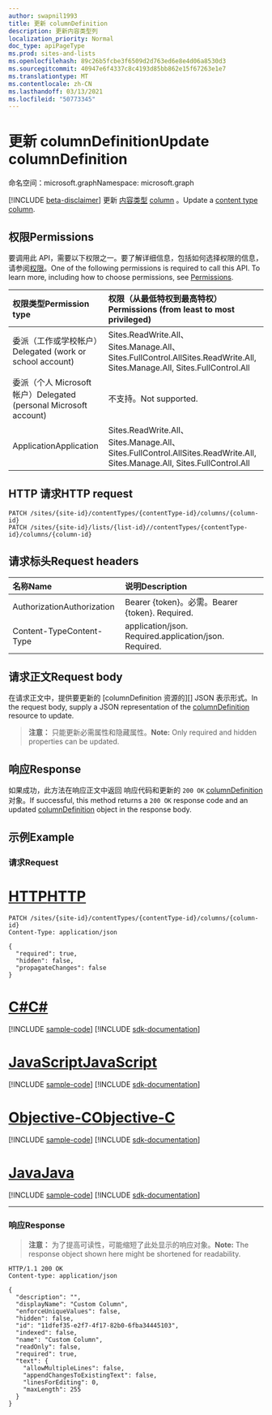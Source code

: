 ```yaml
---
author: swapnil1993
title: 更新 columnDefinition
description: 更新内容类型列
localization_priority: Normal
doc_type: apiPageType
ms.prod: sites-and-lists
ms.openlocfilehash: 89c26b5fcbe3f6509d2d763ed6e8e4d06a8530d3
ms.sourcegitcommit: 40947e6f4337c8c4193d85bb862e15f67263e1e7
ms.translationtype: MT
ms.contentlocale: zh-CN
ms.lasthandoff: 03/13/2021
ms.locfileid: "50773345"
---
```

# <a name="update-columndefinition"></a><span data-ttu-id="d3ac0-103">更新 columnDefinition</span><span class="sxs-lookup"><span data-stu-id="d3ac0-103">Update columnDefinition</span></span>
<span data-ttu-id="d3ac0-104">命名空间：microsoft.graph</span><span class="sxs-lookup"><span data-stu-id="d3ac0-104">Namespace: microsoft.graph</span></span>

[!INCLUDE [beta-disclaimer](../../includes/beta-disclaimer.md)]
<span data-ttu-id="d3ac0-105">更新 [内容类型][contentType] [column][columnDefinition] 。</span><span class="sxs-lookup"><span data-stu-id="d3ac0-105">Update a [content type][contentType] [column][columnDefinition].</span></span>
  

## <a name="permissions"></a><span data-ttu-id="d3ac0-106">权限</span><span class="sxs-lookup"><span data-stu-id="d3ac0-106">Permissions</span></span>  

<span data-ttu-id="d3ac0-p101">要调用此 API，需要以下权限之一。要了解详细信息，包括如何选择权限的信息，请参阅[权限](/graph/permissions_reference.md)。</span><span class="sxs-lookup"><span data-stu-id="d3ac0-p101">One of the following permissions is required to call this API. To learn more, including how to choose permissions, see [Permissions](/graph/permissions_reference.md).</span></span>

  

|<span data-ttu-id="d3ac0-109">权限类型</span><span class="sxs-lookup"><span data-stu-id="d3ac0-109">Permission type</span></span> | <span data-ttu-id="d3ac0-110">权限（从最低特权到最高特权）</span><span class="sxs-lookup"><span data-stu-id="d3ac0-110">Permissions (from least to most privileged)</span></span> |
|:--------------------|:---------------------------------------------------------|
|<span data-ttu-id="d3ac0-111">委派（工作或学校帐户）</span><span class="sxs-lookup"><span data-stu-id="d3ac0-111">Delegated (work or school account)</span></span> | <span data-ttu-id="d3ac0-112">Sites.ReadWrite.All、Sites.Manage.All、Sites.FullControl.All</span><span class="sxs-lookup"><span data-stu-id="d3ac0-112">Sites.ReadWrite.All, Sites.Manage.All, Sites.FullControl.All</span></span>  |
|<span data-ttu-id="d3ac0-113">委派（个人 Microsoft 帐户）</span><span class="sxs-lookup"><span data-stu-id="d3ac0-113">Delegated (personal Microsoft account)</span></span> | <span data-ttu-id="d3ac0-114">不支持。</span><span class="sxs-lookup"><span data-stu-id="d3ac0-114">Not supported.</span></span> |
|<span data-ttu-id="d3ac0-115">Application</span><span class="sxs-lookup"><span data-stu-id="d3ac0-115">Application</span></span> | <span data-ttu-id="d3ac0-116">Sites.ReadWrite.All、Sites.Manage.All、Sites.FullControl.All</span><span class="sxs-lookup"><span data-stu-id="d3ac0-116">Sites.ReadWrite.All, Sites.Manage.All, Sites.FullControl.All</span></span> |

  

## <a name="http-request"></a><span data-ttu-id="d3ac0-117">HTTP 请求</span><span class="sxs-lookup"><span data-stu-id="d3ac0-117">HTTP request</span></span>

<!-- {
  "blockType": "ignored"
}
-->

```http
PATCH /sites/{site-id}/contentTypes/{contentType-id}/columns/{column-id}
PATCH /sites/{site-id}/lists/{list-id}//contentTypes/{contentType-id}/columns/{column-id}
```


## <a name="request-headers"></a><span data-ttu-id="d3ac0-118">请求标头</span><span class="sxs-lookup"><span data-stu-id="d3ac0-118">Request headers</span></span>
|<span data-ttu-id="d3ac0-119">名称</span><span class="sxs-lookup"><span data-stu-id="d3ac0-119">Name</span></span>|<span data-ttu-id="d3ac0-120">说明</span><span class="sxs-lookup"><span data-stu-id="d3ac0-120">Description</span></span>|
|:---|:---|
|<span data-ttu-id="d3ac0-121">Authorization</span><span class="sxs-lookup"><span data-stu-id="d3ac0-121">Authorization</span></span>|<span data-ttu-id="d3ac0-p102">Bearer {token}。必需。</span><span class="sxs-lookup"><span data-stu-id="d3ac0-p102">Bearer {token}. Required.</span></span>|
|<span data-ttu-id="d3ac0-124">Content-Type</span><span class="sxs-lookup"><span data-stu-id="d3ac0-124">Content-Type</span></span>|<span data-ttu-id="d3ac0-p103">application/json. Required.</span><span class="sxs-lookup"><span data-stu-id="d3ac0-p103">application/json. Required.</span></span>|


## <a name="request-body"></a><span data-ttu-id="d3ac0-127">请求正文</span><span class="sxs-lookup"><span data-stu-id="d3ac0-127">Request body</span></span>

<span data-ttu-id="d3ac0-128">在请求正文中，提供要更新的 [columnDefinition 资源的][] JSON 表示形式。</span><span class="sxs-lookup"><span data-stu-id="d3ac0-128">In the request body, supply a JSON representation of the [columnDefinition][] resource to update.</span></span>  

><span data-ttu-id="d3ac0-129">**注意：** 只能更新必需属性和隐藏属性。</span><span class="sxs-lookup"><span data-stu-id="d3ac0-129">**Note:** Only required and hidden properties can be updated.</span></span>

## <a name="response"></a><span data-ttu-id="d3ac0-130">响应</span><span class="sxs-lookup"><span data-stu-id="d3ac0-130">Response</span></span>

<span data-ttu-id="d3ac0-131">如果成功，此方法在响应正文中返回 响应代码和更新的 `200 OK` [columnDefinition][] 对象。</span><span class="sxs-lookup"><span data-stu-id="d3ac0-131">If successful, this method returns a `200 OK` response code and an updated [columnDefinition][] object in the response body.</span></span>

## <a name="example"></a><span data-ttu-id="d3ac0-132">示例</span><span class="sxs-lookup"><span data-stu-id="d3ac0-132">Example</span></span>

### <a name="request"></a><span data-ttu-id="d3ac0-133">请求</span><span class="sxs-lookup"><span data-stu-id="d3ac0-133">Request</span></span>

# <a name="http"></a>[<span data-ttu-id="d3ac0-134">HTTP</span><span class="sxs-lookup"><span data-stu-id="d3ac0-134">HTTP</span></span>](#tab/http)
<!-- {
  "blockType": "request",
  "name": "update_contenttype_column"
}
-->
```http
PATCH /sites/{site-id}/contentTypes/{contentType-id}/columns/{column-id}
Content-Type: application/json

{
  "required": true,
  "hidden": false,
  "propagateChanges": false     
}
```
# <a name="c"></a>[<span data-ttu-id="d3ac0-135">C#</span><span class="sxs-lookup"><span data-stu-id="d3ac0-135">C#</span></span>](#tab/csharp)
[!INCLUDE [sample-code](../includes/snippets/csharp/update-contenttype-column-csharp-snippets.md)]
[!INCLUDE [sdk-documentation](../includes/snippets/snippets-sdk-documentation-link.md)]

# <a name="javascript"></a>[<span data-ttu-id="d3ac0-136">JavaScript</span><span class="sxs-lookup"><span data-stu-id="d3ac0-136">JavaScript</span></span>](#tab/javascript)
[!INCLUDE [sample-code](../includes/snippets/javascript/update-contenttype-column-javascript-snippets.md)]
[!INCLUDE [sdk-documentation](../includes/snippets/snippets-sdk-documentation-link.md)]

# <a name="objective-c"></a>[<span data-ttu-id="d3ac0-137">Objective-C</span><span class="sxs-lookup"><span data-stu-id="d3ac0-137">Objective-C</span></span>](#tab/objc)
[!INCLUDE [sample-code](../includes/snippets/objc/update-contenttype-column-objc-snippets.md)]
[!INCLUDE [sdk-documentation](../includes/snippets/snippets-sdk-documentation-link.md)]

# <a name="java"></a>[<span data-ttu-id="d3ac0-138">Java</span><span class="sxs-lookup"><span data-stu-id="d3ac0-138">Java</span></span>](#tab/java)
[!INCLUDE [sample-code](../includes/snippets/java/update-contenttype-column-java-snippets.md)]
[!INCLUDE [sdk-documentation](../includes/snippets/snippets-sdk-documentation-link.md)]

---


### <a name="response"></a><span data-ttu-id="d3ac0-139">响应</span><span class="sxs-lookup"><span data-stu-id="d3ac0-139">Response</span></span>
><span data-ttu-id="d3ac0-140">**注意：** 为了提高可读性，可能缩短了此处显示的响应对象。</span><span class="sxs-lookup"><span data-stu-id="d3ac0-140">**Note:** The response object shown here might be shortened for readability.</span></span>

<!-- {
  "blockType": "response",
  "truncated": true,
  "@odata.type": "microsoft.graph.columnDefinition"
}
-->
```http
HTTP/1.1 200 OK
Content-type: application/json

{
  "description": "",
  "displayName": "Custom Column",
  "enforceUniqueValues": false,
  "hidden": false,
  "id": "11dfef35-e2f7-4f17-82b0-6fba34445103",
  "indexed": false,
  "name": "Custom Column",
  "readOnly": false,
  "required": true,
  "text": {
    "allowMultipleLines": false,
    "appendChangesToExistingText": false,
    "linesForEditing": 0,
    "maxLength": 255
  }
}

```

  

[columnDefinition]: ../resources/columnDefinition.md
[contentType]: ../resources/contentType.md
